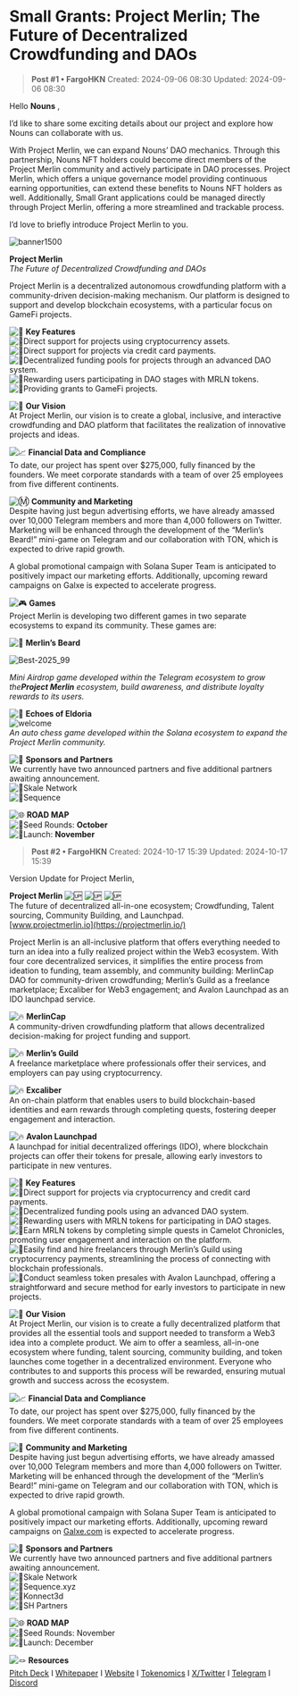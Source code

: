 # Small Grants: Project Merlin; The Future of Decentralized Crowdfunding and DAOs

<!-- ✦✦✦ POST START ✦✦✦ -->

> **Post #1 • FargoHKN**
> Created: 2024-09-06 08:30
> Updated: 2024-09-06 08:30

Hello **Nouns** ,

I’d like to share some exciting details about our project and explore how Nouns can collaborate with us.

With Project Merlin, we can expand Nouns’ DAO mechanics. Through this partnership, Nouns NFT holders could become direct members of the Project Merlin community and actively participate in DAO processes. Project Merlin, which offers a unique governance model providing continuous earning opportunities, can extend these benefits to Nouns NFT holders as well. Additionally, Small Grant applications could be managed directly through Project Merlin, offering a more streamlined and trackable process.

I’d love to briefly introduce Project Merlin to you.

![banner1500](../../assets/images/5550/e0e0a041f5b273484f7a0b791c1c18edd47d219d_2_690x230.jpeg)


**Project Merlin**  
_The Future of Decentralized Crowdfunding and DAOs_

Project Merlin is a decentralized autonomous crowdfunding platform with a community-driven decision-making mechanism. Our platform is designed to support and develop blockchain ecosystems, with a particular focus on GameFi projects.

![:dart:](../../assets/images/5550/dart.png) **Key Features**  
![:large_orange_diamond:](../../assets/images/5550/large_orange_diamond.png)Direct support for projects using cryptocurrency assets.  
![:large_orange_diamond:](../../assets/images/5550/large_orange_diamond.png)Direct support for projects via credit card payments.  
![:large_orange_diamond:](../../assets/images/5550/large_orange_diamond.png)Decentralized funding pools for projects through an advanced DAO system.  
![:large_orange_diamond:](../../assets/images/5550/large_orange_diamond.png)Rewarding users participating in DAO stages with MRLN tokens.  
![:large_orange_diamond:](../../assets/images/5550/large_orange_diamond.png)Providing grants to GameFi projects.

![:crown:](../../assets/images/5550/crown.png) **Our Vision**  
At Project Merlin, our vision is to create a global, inclusive, and interactive crowdfunding and DAO platform that facilitates the realization of innovative projects and ideas.

![:chart_with_upwards_trend:](../../assets/images/5550/chart_with_upwards_trend.png) **Financial Data and Compliance**  
To date, our project has spent over $275,000, fully financed by the founders. We meet corporate standards with a team of over 25 employees from five different continents.

![:m:](../../assets/images/5550/m.png) **Community and Marketing**  
Despite having just begun advertising efforts, we have already amassed over 10,000 Telegram members and more than 4,000 followers on Twitter. Marketing will be enhanced through the development of the “Merlin’s Beard!” mini-game on Telegram and our collaboration with TON, which is expected to drive rapid growth.

A global promotional campaign with Solana Super Team is anticipated to positively impact our marketing efforts. Additionally, upcoming reward campaigns on Galxe is expected to accelerate progress.

![:video_game:](../../assets/images/5550/video_game.png) **Games**  
Project Merlin is developing two different games in two separate ecosystems to expand its community. These games are:

![:crystal_ball:](../../assets/images/5550/crystal_ball.png) **Merlin’s Beard**  


![Best-2025_99](../../assets/images/5550/786e9c1e076e9a381f9c7183dbabdc1be707e2f7_2_345x153.jpeg)


  
_Mini Airdrop game developed within the Telegram ecosystem to grow the**Project Merlin** ecosystem, build awareness, and distribute loyalty rewards to its users._

![:crystal_ball:](../../assets/images/5550/crystal_ball.png) **Echoes of Eldoria**  
![welcome](../../assets/images/5550/68b91fe76e46ba4843126e761895b73420189b9a.png)  
_An auto chess game developed within the Solana ecosystem to expand the Project Merlin community._

![:beginner:](../../assets/images/5550/beginner.png) **Sponsors and Partners**  
We currently have two announced partners and five additional partners awaiting announcement.  
![:large_blue_diamond:](../../assets/images/5550/large_blue_diamond.png)Skale Network  
![:large_blue_diamond:](../../assets/images/5550/large_blue_diamond.png)Sequence

![:globe_with_meridians:](../../assets/images/5550/globe_with_meridians.png) **ROAD MAP**  
![:large_blue_diamond:](../../assets/images/5550/large_blue_diamond.png)Seed Rounds: **October**  
![:large_blue_diamond:](../../assets/images/5550/large_blue_diamond.png)Launch: **November**

<!-- ✦✦✦ POST END ✦✦✦ -->

<!-- ✦✦✦ POST START ✦✦✦ -->

> **Post #2 • FargoHKN**
> Created: 2024-10-17 15:39
> Updated: 2024-10-17 15:39

Version Update for Project Merlin,

**Project Merlin** ![:up:](../../assets/images/5550/up.png) ![:up:](../../assets/images/5550/up.png) ![:up:](../../assets/images/5550/up.png)  
The future of decentralized all-in-one ecosystem; Crowdfunding, Talent sourcing, Community Building, and Launchpad.  
[www.projectmerlin.io](https://projectmerlin.io/)

Project Merlin is an all-inclusive platform that offers everything needed to turn an idea into a fully realized project within the Web3 ecosystem. With four core decentralized services, it simplifies the entire process from ideation to funding, team assembly, and community building: MerlinCap DAO for community-driven crowdfunding; Merlin’s Guild as a freelance marketplace; Excaliber for Web3 engagement; and Avalon Launchpad as an IDO launchpad service.

![:fire:](../../assets/images/5550/fire.png) **MerlinCap**  
A community-driven crowdfunding platform that allows decentralized decision-making for project funding and support.

![:fire:](../../assets/images/5550/fire.png) **Merlin’s Guild**  
A freelance marketplace where professionals offer their services, and employers can pay using cryptocurrency.

![:fire:](../../assets/images/5550/fire.png) **Excaliber**  
An on-chain platform that enables users to build blockchain-based identities and earn rewards through completing quests, fostering deeper engagement and interaction.

![:fire:](../../assets/images/5550/fire.png) **Avalon Launchpad**  
A launchpad for initial decentralized offerings (IDO), where blockchain projects can offer their tokens for presale, allowing early investors to participate in new ventures.

![:dart:](../../assets/images/5550/dart.png) **Key Features**  
![:large_orange_diamond:](../../assets/images/5550/large_orange_diamond.png)Direct support for projects via cryptocurrency and credit card payments.  
![:large_orange_diamond:](../../assets/images/5550/large_orange_diamond.png)Decentralized funding pools using an advanced DAO system.  
![:large_orange_diamond:](../../assets/images/5550/large_orange_diamond.png)Rewarding users with MRLN tokens for participating in DAO stages.  
![:large_orange_diamond:](../../assets/images/5550/large_orange_diamond.png)Earn MRLN tokens by completing simple quests in Camelot Chronicles, promoting user engagement and interaction on the platform.  
![:large_orange_diamond:](../../assets/images/5550/large_orange_diamond.png)Easily find and hire freelancers through Merlin’s Guild using cryptocurrency payments, streamlining the process of connecting with blockchain professionals.  
![:large_orange_diamond:](../../assets/images/5550/large_orange_diamond.png)Conduct seamless token presales with Avalon Launchpad, offering a straightforward and secure method for early investors to participate in new projects.

![:crown:](../../assets/images/5550/crown.png) **Our Vision**  
At Project Merlin, our vision is to create a fully decentralized platform that provides all the essential tools and support needed to transform a Web3 idea into a complete product. We aim to offer a seamless, all-in-one ecosystem where funding, talent sourcing, community building, and token launches come together in a decentralized environment. Everyone who contributes to and supports this process will be rewarded, ensuring mutual growth and success across the ecosystem.

![:chart_with_upwards_trend:](../../assets/images/5550/chart_with_upwards_trend.png) **Financial Data and Compliance**  
To date, our project has spent over $275,000, fully financed by the founders. We meet corporate standards with a team of over 25 employees from five different continents.

![:crystal_ball:](../../assets/images/5550/crystal_ball.png) **Community and Marketing**  
Despite having just begun advertising efforts, we have already amassed over 10,000 Telegram members and more than 4,000 followers on Twitter. Marketing will be enhanced through the development of the “Merlin’s Beard!” mini-game on Telegram and our collaboration with TON, which is expected to drive rapid growth.

A global promotional campaign with Solana Super Team is anticipated to positively impact our marketing efforts. Additionally, upcoming reward campaigns on [Galxe.com](http://Galxe.com) is expected to accelerate progress.

![:beginner:](../../assets/images/5550/beginner.png) **Sponsors and Partners**  
We currently have two announced partners and five additional partners awaiting announcement.  
![:large_blue_diamond:](../../assets/images/5550/large_blue_diamond.png)Skale Network  
![:large_blue_diamond:](../../assets/images/5550/large_blue_diamond.png)Sequence.xyz  
![:large_blue_diamond:](../../assets/images/5550/large_blue_diamond.png)Konnect3d  
![:large_blue_diamond:](../../assets/images/5550/large_blue_diamond.png)SH Partners

![:globe_with_meridians:](../../assets/images/5550/globe_with_meridians.png) **ROAD MAP**  
![:large_blue_diamond:](../../assets/images/5550/large_blue_diamond.png)Seed Rounds: November  
![:large_blue_diamond:](../../assets/images/5550/large_blue_diamond.png)Launch: December

![:knot:](../../assets/images/5550/knot.png) **Resources**  
[Pitch Deck](https://t2m.io/ZxKJcsRY) I [Whitepaper](https://t2m.io/LTsdCrmr) I [Website](https://projectmerlin.io/) I [Tokenomics](https://t2m.io/GKrgC6d3) I [X/Twitter](https://x.com/ProjectMerlinio) I [Telegram](https://t.me/ProjectMerlin) I [Discord](https://discord.com/invite/projectmerlin)

<!-- ✦✦✦ POST END ✦✦✦ -->

